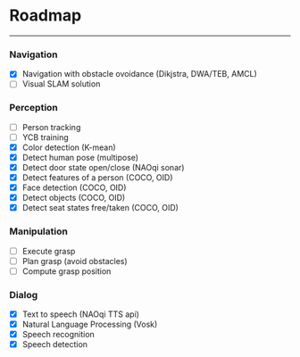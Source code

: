 # Roadmap
---
### Navigation 
 * [x] Navigation with obstacle ovoidance (Dikjstra, DWA/TEB, AMCL)
 * [ ] Visual SLAM solution

### Perception
 * [ ] Person tracking 
 * [ ] YCB training 
 * [x] Color detection (K-mean)
 * [x] Detect human pose (multipose)
 * [x] Detect door state open/close (NAOqi sonar)
 * [x] Detect features of a person (COCO, OID) 
 * [x] Face detection (COCO, OID)
 * [x] Detect objects (COCO, OID)
 * [x] Detect seat states free/taken (COCO, OID) 

 ### Manipulation
 * [ ] Execute grasp 
 * [ ] Plan grasp (avoid obstacles) 
 * [ ] Compute grasp position 

### Dialog
 * [x] Text to speech (NAOqi TTS api)
 * [x] Natural Language Processing (Vosk)
 * [x] Speech recognition 
 * [x] Speech detection 
